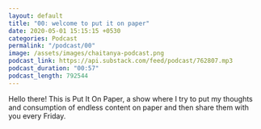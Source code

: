 ```yaml
---
layout: default
title: "00: welcome to put it on paper"
date: 2020-05-01 15:15:15 +0530
categories: Podcast
permalink: "/podcast/00"
image: /assets/images/chaitanya-podcast.png
podcast_link: https://api.substack.com/feed/podcast/762807.mp3
podcast_duration: "00:57"
podcast_length: 792544
---
```

Hello there! This is Put It On Paper, a show where I try to put my thoughts and consumption of endless content on paper and then share them with you every Friday.
